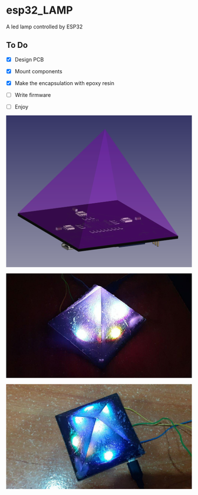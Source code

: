 # esp32_LAMP
A led lamp controlled by ESP32 

## To Do

- [x] Design PCB
- [x] Mount components
- [x] Make the encapsulation with epoxy resin
- [ ] Write firmware
- [ ] Enjoy


![render](documentation/img/render.png)

![image 1](documentation/img/esp32Lamp_photo_01.jpg)

![image 2](documentation/img/esp32Lamp_photo_02.jpg)

